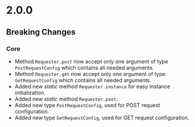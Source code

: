# 2.0.0
## Breaking Changes
### Core
- Method `Requester.post` now accept only one argument of type `PostRequestConfig` which contains all needed arguments.
- Method `Requester.get` now accept only one argument of type `GetRequestConfig` which contains all needed arguments.
- Added new *static* method `Requester.instance` for easy instance initialization.
- Added new *static* method `Requester.post`.
- Added new type `PostRequestConfig`, used for POST request configuration.
- Added new type `GetRequestConfig`, used for GET request configuration.
